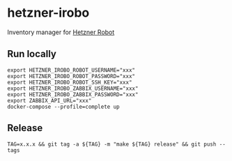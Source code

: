 # hetzner-irobo

Inventory manager for [Hetzner Robot](https://robot.your-server.de)

## Run locally

```shell
export HETZNER_IROBO_ROBOT_USERNAME="xxx"
export HETZNER_IROBO_ROBOT_PASSWORD="xxx"
export HETZNER_IROBO_ROBOT_SSH_KEY="xxx"
export HETZNER_IROBO_ZABBIX_USERNAME="xxx"
export HETZNER_IROBO_ZABBIX_PASSWORD="xxx"
export ZABBIX_API_URL="xxx"
docker-compose --profile=complete up
```

## Release

```shell
TAG=x.x.x && git tag -a ${TAG} -m "make ${TAG} release" && git push --tags
```
